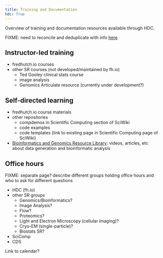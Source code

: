 ```yaml
---
title: Training and Documentation
hdc: True
---
```


Overview of training and documentation resources available through HDC.

FIXME: need to reconcile and deduplicate with info [here](https://sciwiki.fredhutch.org/scicomputing/reference_training/)

## Instructor-led training

- fredhutch.io courses
- other SR courses (not developed/maintained by fh.io)
  - Ted Gooley clinical stats course
  - image analysis
  - Genomics Articulate resource (currently under development?)

## Self-directed learning

- fredhutch.io course materials
- other repositories
  - compdemos in Scientific Computing section of SciWiki
  - code examples
  - code templates (link to existing page in Scientific Computing page of SciWiki)
- [Bioinformatics and Genomics Resource Library](hdc/bioinformatics_library): videos, articles, etc about data generation and bioinformatic analysis

## Office hours 

FIXME: separate page? describe different groups holding office hours and who to ask for different questions
- HDC (fh.io)
- other SR groups
  - Genomics/Bioinformatics?
  - Image Analysis?
  - Flow?
  - Proteomics?
  - Light and Electron Microscopy (cellular imaging)?
  - Cryo-EM (single-particle)?
  - Biostats SR?
- SciComp
- CDS

Link to calendar?
